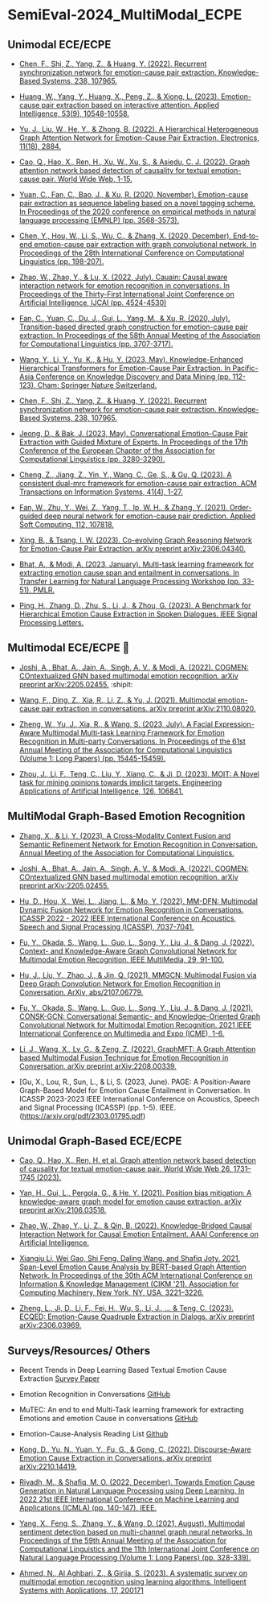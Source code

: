 # SemiEval-2024_MultiModal_ECPE
## Unimodal ECE/ECPE
- [Chen, F., Shi, Z., Yang, Z., & Huang, Y. (2022). Recurrent synchronization network for emotion-cause pair extraction. Knowledge-Based Systems, 238, 107965.](https://www.sciencedirect.com/science/article/pii/S0950705121010923)

- [Huang, W., Yang, Y., Huang, X., Peng, Z., & Xiong, L. (2023). Emotion-cause pair extraction based on interactive attention. Applied Intelligence, 53(9), 10548-10558.](https://link.springer.com/article/10.1007/s10489-022-03873-x)

- [Yu, J., Liu, W., He, Y., & Zhong, B. (2022). A Hierarchical Heterogeneous Graph Attention Network for Emotion-Cause Pair Extraction. Electronics, 11(18), 2884.](https://www.mdpi.com/2079-9292/11/18/2884)

- [Cao, Q., Hao, X., Ren, H., Xu, W., Xu, S., & Asiedu, C. J. (2022). Graph attention network based detection of causality for textual emotion-cause pair. World Wide Web, 1-15.](https://link.springer.com/article/10.1007/s11280-022-01111-5)

- [Yuan, C., Fan, C., Bao, J., & Xu, R. (2020, November). Emotion-cause pair extraction as sequence labeling based on a novel tagging scheme. In Proceedings of the 2020 conference on empirical methods in natural language processing (EMNLP) (pp. 3568-3573).](https://aclanthology.org/2020.emnlp-main.289.pdf)

- [Chen, Y., Hou, W., Li, S., Wu, C., & Zhang, X. (2020, December). End-to-end emotion-cause pair extraction with graph convolutional network. In Proceedings of the 28th International Conference on Computational Linguistics (pp. 198-207).](https://aclanthology.org/2020.coling-main.17.pdf)

- [Zhao, W., Zhao, Y., & Lu, X. (2022, July). Cauain: Causal aware interaction network for emotion recognition in conversations. In Proceedings of the Thirty-First International Joint Conference on Artificial Intelligence, IJCAI (pp. 4524-4530)](https://www.ijcai.org/proceedings/2022/0628.pdf)

- [Fan, C., Yuan, C., Du, J., Gui, L., Yang, M., & Xu, R. (2020, July). Transition-based directed graph construction for emotion-cause pair extraction. In Proceedings of the 58th Annual Meeting of the Association for Computational Linguistics (pp. 3707-3717).](https://aclanthology.org/2020.acl-main.342.pdf)

- [Wang, Y., Li, Y., Yu, K., & Hu, Y. (2023, May). Knowledge-Enhanced Hierarchical Transformers for Emotion-Cause Pair Extraction. In Pacific-Asia Conference on Knowledge Discovery and Data Mining (pp. 112-123). Cham: Springer Nature Switzerland.](https://link.springer.com/chapter/10.1007/978-3-031-33383-5_9)

- [Chen, F., Shi, Z., Yang, Z., & Huang, Y. (2022). Recurrent synchronization network for emotion-cause pair extraction. Knowledge-Based Systems, 238, 107965.](https://www.sciencedirect.com/science/article/pii/S0950705121010923)

- [Jeong, D., & Bak, J. (2023, May). Conversational Emotion-Cause Pair Extraction with Guided Mixture of Experts. In Proceedings of the 17th Conference of the European Chapter of the Association for Computational Linguistics (pp. 3280-3290).](https://aclanthology.org/2023.eacl-main.240.pdf)

- [Cheng, Z., Jiang, Z., Yin, Y., Wang, C., Ge, S., & Gu, Q. (2023). A consistent dual-mrc framework for emotion-cause pair extraction. ACM Transactions on Information Systems, 41(4), 1-27.](https://dl.acm.org/doi/10.1145/3558548)

- [Fan, W., Zhu, Y., Wei, Z., Yang, T., Ip, W. H., & Zhang, Y. (2021). Order-guided deep neural network for emotion-cause pair prediction. Applied Soft Computing, 112, 107818.](https://www.sciencedirect.com/science/article/pii/S1568494621007390)

- [Xing, B., & Tsang, I. W. (2023). Co-evolving Graph Reasoning Network for Emotion-Cause Pair Extraction. arXiv preprint arXiv:2306.04340.](https://arxiv.org/pdf/2306.04340.pdf)

- [Bhat, A., & Modi, A. (2023, January). Multi-task learning framework for extracting emotion cause span and entailment in conversations. In Transfer Learning for Natural Language Processing Workshop (pp. 33-51). PMLR.](https://proceedings.mlr.press/v203/bhat23a/bhat23a.pdf)

- [Ping, H., Zhang, D., Zhu, S., Li, J., & Zhou, G. (2023). A Benchmark for Hierarchical Emotion Cause Extraction in Spoken Dialogues. IEEE Signal Processing Letters.](https://ieeexplore.ieee.org/document/10120756)

## Multimodal ECE/ECPE :tada:
- [Joshi, A., Bhat, A., Jain, A., Singh, A. V., & Modi, A. (2022). COGMEN: COntextualized GNN based multimodal emotion recognition. arXiv preprint arXiv:2205.02455.](https://aclanthology.org/2022.naacl-main.306.pdf) :shipit:

- [Wang, F., Ding, Z., Xia, R., Li, Z., & Yu, J. (2021). Multimodal emotion-cause pair extraction in conversations. arXiv preprint arXiv:2110.08020.](https://arxiv.org/pdf/2110.08020.pdf)

- [Zheng, W., Yu, J., Xia, R., & Wang, S. (2023, July). A Facial Expression-Aware Multimodal Multi-task Learning Framework for Emotion Recognition in Multi-party Conversations. In Proceedings of the 61st Annual Meeting of the Association for Computational Linguistics (Volume 1: Long Papers) (pp. 15445-15459).](https://aclanthology.org/2023.acl-long.861.pdf)

- [Zhou, J., Li, F., Teng, C., Liu, Y., Xiang, C., & Ji, D. (2023). MOIT: A Novel task for mining opinions towards implicit targets. Engineering Applications of Artificial Intelligence, 126, 106841.](https://www.sciencedirect.com/science/article/pii/S0952197623010254)

## MultiModal Graph-Based Emotion Recognition 
- [Zhang, X., & Li, Y. (2023). A Cross-Modality Context Fusion and Semantic Refinement Network for Emotion Recognition in Conversation. Annual Meeting of the Association for Computational Linguistics.](https://www.aclanthology.org/2023.acl-long.732.pdf)

- [Joshi, A., Bhat, A., Jain, A., Singh, A. V., & Modi, A. (2022). COGMEN: COntextualized GNN based multimodal emotion recognition. arXiv preprint arXiv:2205.02455.](https://aclanthology.org/2022.naacl-main.306.pdf)

- [Hu, D., Hou, X., Wei, L., Jiang, L., & Mo, Y. (2022). MM-DFN: Multimodal Dynamic Fusion Network for Emotion Recognition in Conversations. ICASSP 2022 - 2022 IEEE International Conference on Acoustics, Speech and Signal Processing (ICASSP), 7037-7041.](https://arxiv.org/pdf/2203.02385.pdf)

- [Fu, Y., Okada, S., Wang, L., Guo, L., Song, Y., Liu, J., & Dang, J. (2022). Context- and Knowledge-Aware Graph Convolutional Network for Multimodal Emotion Recognition. IEEE MultiMedia, 29, 91-100.](https://ieeexplore.ieee.org/document/9772497)

- [Hu, J., Liu, Y., Zhao, J., & Jin, Q. (2021). MMGCN: Multimodal Fusion via Deep Graph Convolution Network for Emotion Recognition in Conversation. ArXiv, abs/2107.06779.](https://arxiv.org/pdf/2107.06779.pdf)

- [Fu, Y., Okada, S., Wang, L., Guo, L., Song, Y., Liu, J., & Dang, J. (2021). CONSK-GCN: Conversational Semantic- and Knowledge-Oriented Graph Convolutional Network for Multimodal Emotion Recognition. 2021 IEEE International Conference on Multimedia and Expo (ICME), 1-6.](https://ieeexplore.ieee.org/document/9428438)

- [Li, J., Wang, X., Lv, G., & Zeng, Z. (2022). GraphMFT: A Graph Attention based Multimodal Fusion Technique for Emotion Recognition in Conversation. arXiv preprint arXiv:2208.00339.](https://arxiv.org/pdf/2208.00339.pdf)

- [Gu, X., Lou, R., Sun, L., & Li, S. (2023, June). PAGE: A Position-Aware Graph-Based Model for Emotion Cause Entailment in Conversation. In ICASSP 2023-2023 IEEE International Conference on Acoustics, Speech and Signal Processing (ICASSP) (pp. 1-5). IEEE.(https://arxiv.org/pdf/2303.01795.pdf)

## Unimodal Graph-Based ECE/ECPE

- [Cao, Q., Hao, X., Ren, H. et al. Graph attention network based detection of causality for textual emotion-cause pair. World Wide Web 26, 1731–1745 (2023).](https://link.springer.com/article/10.1007/s11280-022-01111-5#Sec1)

- [Yan, H., Gui, L., Pergola, G., & He, Y. (2021). Position bias mitigation: A knowledge-aware graph model for emotion cause extraction. arXiv preprint arXiv:2106.03518.](https://arxiv.org/pdf/2106.03518.pdf)

- [Zhao, W., Zhao, Y., Li, Z., & Qin, B. (2022). Knowledge-Bridged Causal Interaction Network for Causal Emotion Entailment. AAAI Conference on Artificial Intelligence.](https://arxiv.org/pdf/2212.02995.pdf)
  
- [Xiangju Li, Wei Gao, Shi Feng, Daling Wang, and Shafiq Joty. 2021. Span-Level Emotion Cause Analysis by BERT-based Graph Attention Network. In Proceedings of the 30th ACM International Conference on Information & Knowledge Management (CIKM '21). Association for Computing Machinery, New York, NY, USA, 3221–3226.](https://dl.acm.org/doi/pdf/10.1145/3459637.3482185)

- [Zheng, L., Ji, D., Li, F., Fei, H., Wu, S., Li, J., ... & Teng, C. (2023). ECQED: Emotion-Cause Quadruple Extraction in Dialogs. arXiv preprint arXiv:2306.03969.](https://arxiv.org/pdf/2306.03969.pdf)

## Surveys/Resources/ Others

- Recent Trends in Deep Learning Based Textual Emotion Cause Extraction [Survey Paper](https://ieeexplore.ieee.org/document/10172006)

- Emotion Recognition in Conversations [GitHub](https://github.com/declare-lab/conv-emotion)

- MuTEC: An end to end Multi-Task learning framework for extracting Emotions and emotion Cause in conversations [GitHub](https://github.com/Exploration-Lab/MuTEC)

- Emotion-Cause-Analysis Reading List [Github](https://github.com/NUSTM/ECA-Reading-List)
  
- [Kong, D., Yu, N., Yuan, Y., Fu, G., & Gong, C. (2022). Discourse-Aware Emotion Cause Extraction in Conversations. arXiv preprint arXiv:2210.14419.](https://arxiv.org/pdf/2210.14419.pdf)

- [Riyadh, M., & Shafiq, M. O. (2022, December). Towards Emotion Cause Generation in Natural Language Processing using Deep Learning. In 2022 21st IEEE International Conference on Machine Learning and Applications (ICMLA) (pp. 140-147). IEEE.](https://ieeexplore.ieee.org/abstract/document/10069911)

- [Yang, X., Feng, S., Zhang, Y., & Wang, D. (2021, August). Multimodal sentiment detection based on multi-channel graph neural networks. In Proceedings of the 59th Annual Meeting of the Association for Computational Linguistics and the 11th International Joint Conference on Natural Language Processing (Volume 1: Long Papers) (pp. 328-339).](https://aclanthology.org/2021.acl-long.28.pdf)
- [Ahmed, N., Al Aghbari, Z., & Girija, S. (2023). A systematic survey on multimodal emotion recognition using learning algorithms. Intelligent Systems with Applications, 17, 200171](https://www.sciencedirect.com/science/article/pii/S2667305322001089/pdf)
